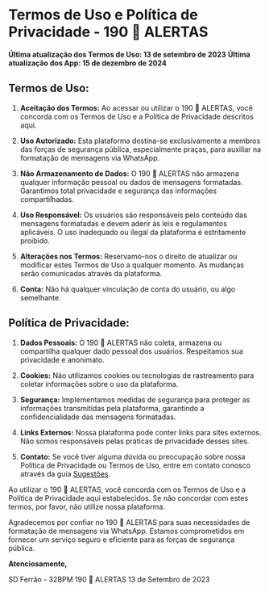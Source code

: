 # Termos de Uso e Política de Privacidade - 190 🚨 ALERTAS

**Última atualização dos Termos de Uso: 13 de setembro de 2023**
**Última atualização dos App: 15 de dezembro de 2024**

## Termos de Uso:

1. **Aceitação dos Termos:** Ao acessar ou utilizar o 190 🚨 ALERTAS, você concorda com os Termos de Uso e a Política de Privacidade descritos aqui.

2. **Uso Autorizado:** Esta plataforma destina-se exclusivamente a membros das forças de segurança pública, especialmente praças, para auxiliar na formatação de mensagens via WhatsApp.

3. **Não Armazenamento de Dados:** O 190 🚨 ALERTAS não armazena qualquer informação pessoal ou dados de mensagens formatadas. Garantimos total privacidade e segurança das informações compartilhadas.

4. **Uso Responsável:** Os usuários são responsáveis pelo conteúdo das mensagens formatadas e devem aderir às leis e regulamentos aplicáveis. O uso inadequado ou ilegal da plataforma é estritamente proibido.

5. **Alterações nos Termos:** Reservamo-nos o direito de atualizar ou modificar estes Termos de Uso a qualquer momento. As mudanças serão comunicadas através da plataforma.

6. **Conta:** Não há qualquer vinculação de conta do usuário, ou algo semelhante.

## Política de Privacidade:

1. **Dados Pessoais:** O 190 🚨 ALERTAS não coleta, armazena ou compartilha qualquer dado pessoal dos usuários. Respeitamos sua privacidade e anonimato.

2. **Cookies:** Não utilizamos cookies ou tecnologias de rastreamento para coletar informações sobre o uso da plataforma.

3. **Segurança:** Implementamos medidas de segurança para proteger as informações transmitidas pela plataforma, garantindo a confidencialidade das mensagens formatadas.

4. **Links Externos:** Nossa plataforma pode conter links para sites externos. Não somos responsáveis pelas práticas de privacidade desses sites.

5. **Contato:** Se você tiver alguma dúvida ou preocupação sobre nossa Política de Privacidade ou Termos de Uso, entre em contato conosco através da guia [Sugestões](https://190alertas.github.io/home/feedback).

Ao utilizar o 190 🚨 ALERTAS, você concorda com os Termos de Uso e a Política de Privacidade aqui estabelecidos. Se não concordar com estes termos, por favor, não utilize nossa plataforma.

Agradecemos por confiar no 190 🚨 ALERTAS para suas necessidades de formatação de mensagens via WhatsApp. Estamos comprometidos em fornecer um serviço seguro e eficiente para as forças de segurança pública.

**Atenciosamente,**

SD Ferrão - 32BPM
190 🚨 ALERTAS
13 de Setembro de 2023
